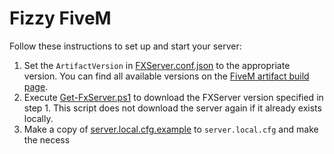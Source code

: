 # Fizzy FiveM

Follow these instructions to set up and start your server:

1. Set the `ArtifactVersion` in [FXServer.conf.json](FXServer.conf.json) to the appropriate version. You can find all available versions on the [FiveM artifact build page](https://runtime.fivem.net/artifacts/fivem/build_server_windows/master/).
2. Execute [Get-FxServer.ps1](Get-FxServer.ps1) to download the FXServer version specified in step 1. This script does not download the server again if it already exists locally.
3. Make a copy of [server.local.cfg.example](server.local.cfg.example) to `server.local.cfg` and make the necess